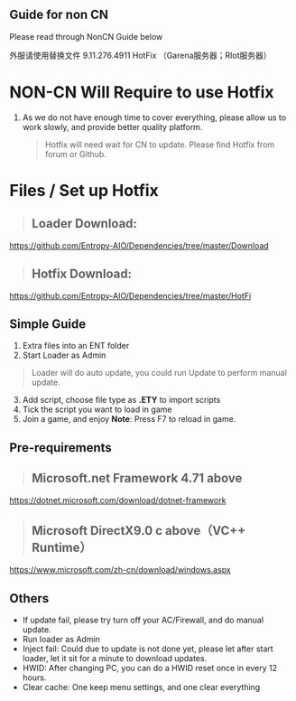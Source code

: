 ## Guide for non CN
Please read through NonCN Guide below

外服请使用替换文件 9.11.276.4911 HotFix
（Garena服务器；RIot服务器）

# NON-CN Will Require to use Hotfix

 1. As we do not have enough time to cover everything, please allow us to work slowly, and provide better quality platform.
	> Hotfix will need wait for CN to update. Please find Hotfix from forum or Github.
	
# Files / Set up Hotfix

>## Loader Download:
>
https://github.com/Entropy-AIO/Dependencies/tree/master/Download
 
>## Hotfix Download:
>
https://github.com/Entropy-AIO/Dependencies/tree/master/HotFi

## Simple Guide

 1. Extra files into an ENT folder
 2. Start Loader as Admin
 >Loader will do auto update, you could run Update to perform manual update.
 3. Add script, choose file type as **.ETY** to import scripts
 4. Tick the script you want to load in game
 5. Join a game, and enjoy
 **Note**: Press F7 to reload in game.



## Pre-requirements

>## Microsoft.net Framework 4.71 above
>
https://dotnet.microsoft.com/download/dotnet-framework
 
 
>## Microsoft DirectX9.0 c above（VC++ Runtime）
>
https://www.microsoft.com/zh-cn/download/windows.aspx


## Others

 - If update fail, please try turn off your AC/Firewall, and do manual update.
 - Run loader as Admin
 - Inject fail: Could due to update is not done yet, please let after start loader, let it sit for a minute to download updates.
 - HWID: After changing PC, you can do a HWID reset once in every 12 hours.
 - Clear cache: One keep menu settings, and one clear everything
